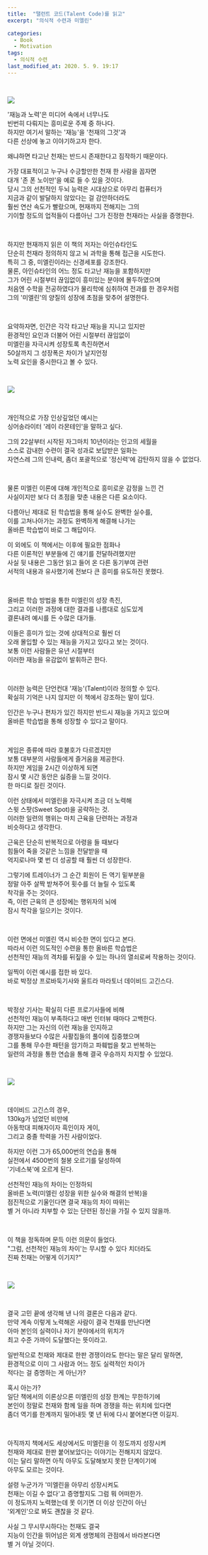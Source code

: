 ```yaml
---
title:  "탤런트 코드(Talent Code)를 읽고"
excerpt: "의식적 수련과 미엘린"

categories:
  - Book
  - Motivation
tags:
  - 의식적 수련
last_modified_at: 2020. 5. 9. 19:17
---
```


<br/>

![](https://github.com/gyumeen/blog-images/blob/main/2021/01/TalentCode/1.jpg?raw=true)

'재능과 노력'은 미디어 속에서 너무나도  
빈번히 다뤄지는 흥미로운 주제 중 하나다.   
하지만 여기서 말하는 '재능'을 '천재의 그것'과  
다른 선상에 놓고 이야기하고자 한다.   

왜냐하면 타고난 천재는 반드시 존재한다고 짐작하기 때문이다.  

가장 대표적이고 누구나 수긍할만한 천재 한 사람을 꼽자면  
대개 '존 폰 노이만'을 예로 들 수 있을 것이다.   
당시 그의 선천적인 두뇌 능력은 시대상으로 아무리 컴퓨터가  
지금과 같이 발달하지 않았다는 걸 감안하더라도  
훨씬 연산 속도가 빨랐으며, 현재까지 전해지는 그의  
기이할 정도의 업적들이 다름아닌 그가 진정한 천재라는 사실을 증명한다.

<br/>

하지만 현재까지 읽은 이 책의 저자는 아인슈타인도  
단순히 천재라 정의하지 않고 뇌 과학을 통해 접근을 시도한다.   
특히 그 중, 미엘린이라는 신경세포를 강조한다.   
물론, 아인슈타인의 어느 정도 타고난 재능을 포함하지만   
그가 어린 시절부터 끊임없이 흥미있는 분야에 몰두하였으며   
처음엔 수학을 전공하였다가 물리학에 심취하여 전과를 한 경우처럼   
그의 '미엘린'의 양질의 성장에 초점을 맞추어 설명한다.

<br/>

요약하자면, 인간은 각각 타고난 재능을 지니고 있지만  
환경적인 요인과 더불어 어린 시절부터 끊임없이  
미엘린을 자극시켜 성장토록 촉진하면서   
50살까지 그 성장폭은 차이가 날지언정  
노력 요인을 중시한다고 볼 수 있다.

<br/>

![](https://github.com/gyumeen/blog-images/blob/main/2021/01/TalentCode/2.jpg?raw=true)

<br/>

개인적으로 가장 인상깊었던 예시는  
싱어송라이터 '레이 라몬테인'을 말하고 싶다. 

그의 22살부터 시작된 자그마치 10년이라는 인고의 세월을  
스스로 감내한 수련이 결국 성과로 보답받은 일화는   
자연스레 그의 인내력, 좀더 포괄적으로 '정신력'에 감탄하지 않을 수 없었다.

<br/>

물론 미엘린 이론에 대해 개인적으로 흥미로운 감정을 느낀 건  
사실이지만 보다 더 초점을 맞춘 내용은 다른 요소이다.   

다름아닌 제대로 된 학습법을 통해 실수도 완벽한 실수를,   
이를 고쳐나아가는 과정도 완벽하게 해결해 나가는  
올바른 학습법이 바로 그 해답이다.   

이 외에도 이 책에서는 이후에 필요한 점화나  
다른 이론적인 부분들에 긴 얘기를 전달하려했지만   
사실 뒷 내용은 그동안 읽고 들어 온 다른 동기부여 관련  
서적의 내용과 유사했기에 전보다 큰 흥미를 유도하진 못했다.

<br/>

올바른 학습 방법을 통한 미엘린의 성장 촉진,  
그리고 이러한 과정에 대한 결과를 나름대로 심도있게  
결론내려 예시를 든 수많은 대가들.   

이들은 흥미가 있는 것에 상대적으로 훨씬 더  
오래 몰입할 수 있는 재능을 가지고 있다고 보는 것이다.   
보통 이런 사람들은 유년 시절부터  
이러한 재능을 유감없이 발휘하곤 한다.

<br/>

이러한 능력은 단언컨대 '재능'(Talent)이라 정의할 수 있다.   
확실히 기억은 나지 않지만 이 책에서 강조하는 말이 있다.

인간은 누구나 편차가 있긴 하지만 반드시 재능을 가지고 있으며   
올바른 학습법을 통해 성장할 수 있다고 말이다.

<br/>

게임은 종류에 따라 호불호가 다르겠지만  
보통 대부분의 사람들에게 즐거움을 제공한다.   
하지만 게임을 2시간 이상하게 되면  
잠시 몇 시간 동안은 싫증을 느낄 것이다.   
한 마디로 질린 것이다.

이런 상태에서 미엘린을 자극시켜 조금 더 노력해  
스윗 스팟(Sweet Spot)을 공략하는 것.   
이러한 일련의 행위는 마치 근육을 단련하는 과정과  
비슷하다고 생각한다.

근육은 단순히 반복적으로 아령을 들 때보다  
힘들어 죽을 것같은 느낌을 전달받을 때   
억지로나마 몇 번 더 성공할 때 훨씬 더 성장한다.   

그렇기에 트레이너가 그 순간 회원이 든 역기 밑부분을   
정말 아주 살짝 받쳐주어 횟수를 더 늘릴 수 있도록  
착각을 주는 것이다.   
즉, 이런 근육의 큰 성장에는 행위자의 뇌에  
잠시 착각을 일으키는 것이다.

<br/>

이런 면에선 미엘린 역시 비슷한 면이 있다고 본다.   
따라서 이런 의도적인 수련을 통한 올바른 학습법은  
선천적인 재능의 격차를 뒤짚을 수 있는 하나의 열쇠로써 작용하는 것이다.

일찍이 이런 예시를 접한 바 있다.   
바로 박정상 프로바둑기사와 울트라 마라토너 데이비드 고긴스다.   

<br/>

박정상 기사는 확실히 다른 프로기사들에 비해  
선천적인 재능이 부족하다고 매번 인터뷰 때마다 고백한다.   
하지만 그는 자신의 이런 재능을 인지하고  
경쟁자들보다 수많은 사활집들의 풀이에 집중했으며   
그를 통해 무수한 패턴을 암기하고 파훼법을 찾고 반복하는  
일련의 과정을 통한 연습을 통해 결국 우승까지 차지할 수 있었다.

<br/>

![](https://github.com/gyumeen/blog-images/blob/main/2021/01/TalentCode/3.jpg?raw=true)

<br/>

데이비드 고긴스의 경우,  
130kg가 넘었던 비만에  
아동학대 피해자이자 흑인이자 게이,   
그리고 중졸 학력을 가진 사람이었다.   

하지만 이런 그가 65,000번의 연습을 통해  
실전에서 4500번의 철봉 오르기를 달성하여  
'기네스북'에 오르게 된다.

선천적인 재능의 차이는 인정하되  
올바른 노력(미엘린 성장을 위한 실수와 해결의 반복)을  
점진적으로 기울인다면 결국 재능의 차이 따위는  
별 거 아니라 치부할 수 있는 단련된 정신을 가질 수 있지 않을까.

<br/>

이 책을 정독하며 문득 이런 의문이 들었다.   
"그럼, 선천적인 재능의 차이'는 무시할 수 있다 치더라도  
진짜 천재는 어떻게 이기지?"

<br/>

![](https://github.com/gyumeen/blog-images/blob/main/2021/01/TalentCode/4.jpg?raw=true)

<br/>

결국 고민 끝에 생각해 낸 나의 결론은 다음과 같다.   
만약 계속 이렇게 노력해온 사람이 결국 천재를 만난다면   
아마 본인의 실력이나 자기 분야에서의 위치가  
최고 수준 가까이 도달했다는 뜻이라고.   

일반적으로 천재와 제대로 한판 경쟁이라도 한다는 말은 달리 말하면,   
환경적으로 이미 그 사람과 어느 정도 실력적인 차이가  
적다는 걸 증명하는 게 아닌가?   

혹시 아는가?   
일단 책에서의 이론상으론 미엘린의 성장 한계는 무한하기에   
본인이 정말로 천재와 함께 일을 하며 경쟁을 하는 위치에 있다면   
좀더 역기를 한계까지 밀어내듯 몇 년 뒤에 다시 붙어본다면 이길지.

<br/>

아직까지 책에서도 세상에서도 미엘린을 이 정도까지 성장시켜  
천재와 제대로 한판 붙어보았다는 이야기는 전해지지 않았다.   
이는 달리 말하면 아직 아무도 도달해보지 못한 단계이기에  
아무도 모르는 것이다.   

설령 누군가가 '미엘린을 아무리 성장시켜도  
천재는 이길 수 없다'고 증명할지도 그럼 뭐 어떠한가.   
이 정도까지 노력했는데 못 이기면 더 이상 인간이 아닌  
'외계인'으로 봐도 괜찮을 것 같다.   

사실 그 무시무시하다는 천재도 결국  
지능이 인간을 뛰어넘은 외계 생명체의 관점에서 바라본다면  
별 거 아닐 것이다.
